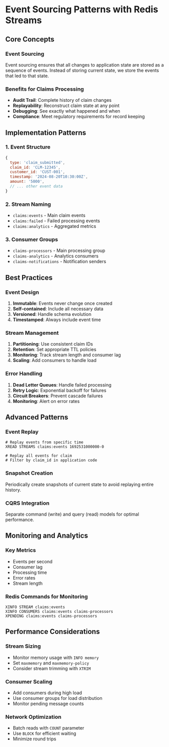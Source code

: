 # Event Sourcing Patterns with Redis Streams

## Core Concepts

### Event Sourcing
Event sourcing ensures that all changes to application state are stored as a sequence of events. Instead of storing current state, we store the events that led to that state.

### Benefits for Claims Processing
- **Audit Trail**: Complete history of claim changes
- **Replayability**: Reconstruct claim state at any point
- **Debugging**: See exactly what happened and when
- **Compliance**: Meet regulatory requirements for record keeping

## Implementation Patterns

### 1. Event Structure
```javascript
{
  type: 'claim_submitted',
  claim_id: 'CLM-12345',
  customer_id: 'CUST-001',
  timestamp: '2024-08-20T10:30:00Z',
  amount: '5000',
  // ... other event data
}
```

### 2. Stream Naming
- `claims:events` - Main claim events
- `claims:failed` - Failed processing events
- `claims:analytics` - Aggregated metrics

### 3. Consumer Groups
- `claims-processors` - Main processing group
- `claims-analytics` - Analytics consumers
- `claims-notifications` - Notification senders

## Best Practices

### Event Design
1. **Immutable**: Events never change once created
2. **Self-contained**: Include all necessary data
3. **Versioned**: Handle schema evolution
4. **Timestamped**: Always include event time

### Stream Management
1. **Partitioning**: Use consistent claim IDs
2. **Retention**: Set appropriate TTL policies
3. **Monitoring**: Track stream length and consumer lag
4. **Scaling**: Add consumers to handle load

### Error Handling
1. **Dead Letter Queues**: Handle failed processing
2. **Retry Logic**: Exponential backoff for failures
3. **Circuit Breakers**: Prevent cascade failures
4. **Monitoring**: Alert on error rates

## Advanced Patterns

### Event Replay
```redis
# Replay events from specific time
XREAD STREAMS claims:events 1692531000000-0

# Replay all events for claim
# Filter by claim_id in application code
```

### Snapshot Creation
Periodically create snapshots of current state to avoid replaying entire history.

### CQRS Integration
Separate command (write) and query (read) models for optimal performance.

## Monitoring and Analytics

### Key Metrics
- Events per second
- Consumer lag
- Processing time
- Error rates
- Stream length

### Redis Commands for Monitoring
```redis
XINFO STREAM claims:events
XINFO CONSUMERS claims:events claims-processors
XPENDING claims:events claims-processors
```

## Performance Considerations

### Stream Sizing
- Monitor memory usage with `INFO memory`
- Set `maxmemory` and `maxmemory-policy`
- Consider stream trimming with `XTRIM`

### Consumer Scaling
- Add consumers during high load
- Use consumer groups for load distribution
- Monitor pending message counts

### Network Optimization
- Batch reads with `COUNT` parameter
- Use `BLOCK` for efficient waiting
- Minimize round trips
